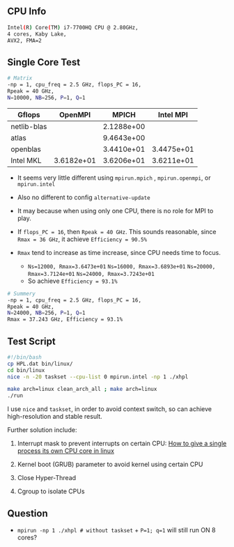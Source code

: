 ## CPU Info

```bash
Intel(R) Core(TM) i7-7700HQ CPU @ 2.80GHz,
4 cores, Kaby Lake, 
AVX2, FMA=2
```



## Single Core Test

```bash
# Matrix
-np = 1, cpu_freq = 2.5 GHz, flops_PC = 16,
Rpeak = 40 GHz, 
N=10000, NB=256, P=1, Q=1
```

| Gflops      | OpenMPI    | MPICH      | Intel MPI  |
| ----------- | ---------- | ---------- | ---------- |
| netlib-blas |            | 2.1288e+00 |            |
| atlas       |            | 9.4643e+00 |            |
| openblas    |            | 3.4410e+01 | 3.4475e+01 |
| Intel MKL   | 3.6182e+01 | 3.6206e+01 | 3.6211e+01 |

* It seems very little different using `mpirun.mpich` , `mpirun.openmpi`, or `mpirun.intel`
* Also no different to config `alternative-update`

* It may because when using only one CPU, there is no role for MPI to play.

* If `flops_PC = 16`, then `Rpeak = 40 GHz`. This sounds reasonable, since `Rmax = 36 GHz`, it achieve `Efficiency = 90.5%`

* `Rmax` tend to increase as time increase, since CPU needs time to focus.
    * `Ns=12000, Rmax=3.6473e+01`  `Ns=16000, Rmax=3.6893e+01`  `Ns=20000, Rmax=3.7124e+01`  `Ns=24000, Rmax=3.7243e+01`
    * So achieve `Efficiency = 93.1%`

```bash
# Summery
-np = 1, cpu_freq = 2.5 GHz, flops_PC = 16,
Rpeak = 40 GHz, 
N=24000, NB=256, P=1, Q=1
Rmax = 37.243 GHz, Efficiency = 93.1%
```



## Test Script

```bash
#!/bin/bash
cp HPL.dat bin/linux/
cd bin/linux
nice -n -20 taskset --cpu-list 0 mpirun.intel -np 1 ./xhpl
```

```bash
make arch=linux clean_arch_all ; make arch=linux
./run
```

I use `nice` and `taskset`, in order to avoid context switch, so can achieve high-resolution and stable result.

Further solution include: 

1. Interrupt mask to prevent interrupts on certain CPU: [How to give a single process its own CPU core in linux](http://www.hydrogen18.com/blog/howto-give-a-single-process-its-own-cpu-core-in-linux.html)

2. Kernel boot (GRUB) parameter to avoid kernel using certain CPU

3. Close Hyper-Thread

4. Cgroup to isolate CPUs





## Question

* `mpirun -np 1 ./xhpl # without taskset` + `P=1; q=1` will still run ON 8 cores?



